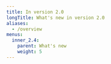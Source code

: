 ```yaml
---
title: In version 2.0
longTitle: What's new in version 2.0
aliases:
  - /overview
menus:
  inner_2.4:
    parent: What's new
    weight: 5
---
```


